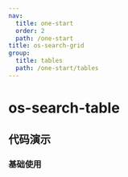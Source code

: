 ```yaml
---
nav:
  title: one-start
  order: 2
  path: /one-start
title: os-search-grid
group:
  title: tables
  path: /one-start/tables
---
```


# os-search-table

## 代码演示

### 基础使用

<code src="../demos/search-grid/simple.tsx" />
